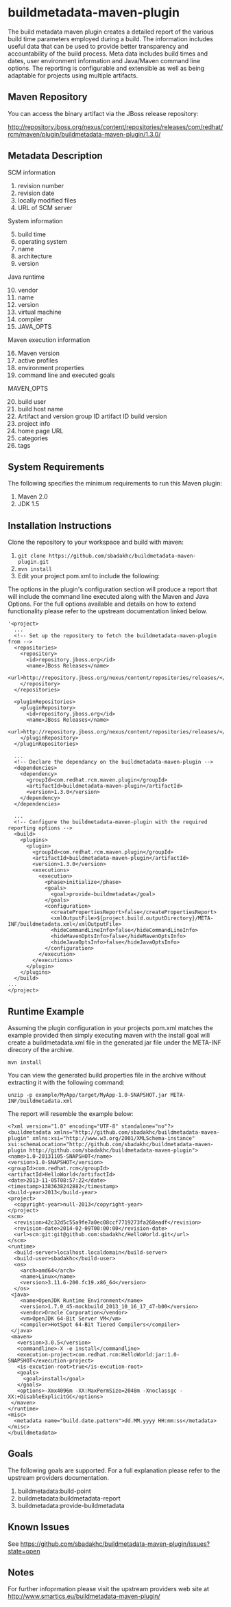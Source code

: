 buildmetadata-maven-plugin
==========================

The build metadata maven plugin creates a detailed report of the various build time parameters employed during a build.
The information includes useful data that can be used to provide better transparency and accountability of the build
process. Meta data includes build times and dates, user environment information and Java/Maven command line options.
The reporting is configurable and extensible as well as being adaptable for projects using multiple artifacts.

Maven Repository
----------------
You can access the binary artifact via the JBoss release repository:

http://repository.jboss.org/nexus/content/repositories/releases/com/redhat/rcm/maven/plugin/buildmetadata-maven-plugin/1.3.0/

Metadata Description
--------------------

SCM information

1. revision number
2. revision date
3. locally modified files
4. URL of SCM server

System information

5. build time
6. operating system
7. name
8. architecture
9. version

Java runtime

10. vendor
11. name
12. version
13. virtual machine
14. compiler
15. JAVA_OPTS

Maven execution information

16. Maven version
17. active profiles
18. environment properties
19. command line and executed goals

MAVEN_OPTS

20. build user
21. build host name
22. Artifact and version
        group ID
        artifact ID
        build version
23. project info
24. home page URL
25. categories
26. tags

System Requirements
-------------------
The following specifies the minimum requirements to run this Maven plugin:

1.  Maven 2.0
2.  JDK 1.5

Installation Instructions
-------------------------
Clone the repository to your workspace and build with maven:

1. `git clone https://github.com/sbadakhc/buildmetadata-maven-plugin.git`
2. `mvn install`
3. Edit your project pom.xml to include the following: 

The options in the plugin's configuration section will produce a report that will include the command line executed 
along with the Maven and Java Options.  For the full options available and details on how to extend functionality please
refer to the upstream documentation linked below.

    '<project>  
      ...
      <!-- Set up the repository to fetch the buildmetadata-maven-plugin from -->
      <repositories>
        <repository>
          <id>repository.jboss.org</id>
          <name>JBoss Releases</name>
          <url>http://repository.jboss.org/nexus/content/repositories/releases/</url>
        </repository>
      </repositories>

      <pluginRepositories>
        <pluginRepository>
          <id>repository.jboss.org</id>
          <name>JBoss Releases</name>
          <url>http://repository.jboss.org/nexus/content/repositories/releases/</url>
        </pluginRepository>
      </pluginRepositories>

      ... 
      <!-- Declare the dependancy on the buildmetadata-maven-plugin -->
      <dependencies>
        <dependency>
          <groupId>com.redhat.rcm.maven.plugin</groupId>
          <artifactId>buildmetadata-maven-plugin</artifactId>
          <version>1.3.0</version>
        </dependency>
      </dependencies>

      ...
      <!-- Configure the buildmetadata-maven-plugin with the required reporting options -->
      <build>
        <plugins>
          <plugin>
            <groupId>com.redhat.rcm.maven.plugin</groupId>
            <artifactId>buildmetadata-maven-plugin</artifactId>
            <version>1.3.0</version>
            <executions>
              <execution>
                <phase>initialize</phase>
                <goals>
                  <goal>provide-buildmetadata</goal>
                </goals>
                <configuration>
                  <createPropertiesReport>false</createPropertiesReport>
                  <xmlOutputFile>${project.build.outputDirectory}/META-INF/buildmetadata.xml</xmlOutputFile>
                  <hideCommandLineInfo>false</hideCommandLineInfo>
                  <hideMavenOptsInfo>false</hideMavenOptsInfo>
                  <hideJavaOptsInfo>false</hideJavaOptsInfo>
                </configuration>
              </execution>
            </executions>
          </plugin>
        </plugins>
      </build>
    ...
    </project>

Runtime Example
---------------

Assuming the plugin configuration in your projects pom.xml matches the example provided then simply executing maven with
the install goal will create a buildmetadata.xml file in the generated jar file under the META-INF direcory of the
archive.

`mvn install`

You can view the generated build.properties file in the archive without extracting it with the following command:

`unzip -p example/MyApp/target/MyApp-1.0-SNAPSHOT.jar META-INF/buildmetadata.xml`

The report will resemble the example below:

    <?xml version="1.0" encoding="UTF-8" standalone="no"?>
    <buildmetadata xmlns="http://github.com/sbadakhc/buildmetadata-maven-plugin" xmlns:xsi="http://www.w3.org/2001/XMLSchema-instance" xsi:schemaLocation="http://github.com/sbadakhc/buildmetadata-maven-plugin http://github.com/sbadakhc/buildmetadata-maven-plugin">
    <name>1.0-20131105-SNAPSHOT</name>
    <version>1.0-SNAPSHOT</version>
    <groupId>com.redhat.rcm</groupId>
    <artifactId>HelloWorld</artifactId>
    <date>2013-11-05T08:57:22</date>
    <timestamp>1383638242882</timestamp>
    <build-year>2013</build-year>
    <project>
      <copyright-year>null-2013</copyright-year>
    </project>
    <scm>
      <revision>42c32d5c55a9fe7a0ec08ccf7719273fa268eadf</revision>
      <revision-date>2014-02-09T00:00:00</revision-date>
      <url>scm:git:git@github.com:sbadakhc/HelloWorld.git</url>
    </scm>
    <runtime>
      <build-server>localhost.localdomain</build-server>
      <build-user>sbadakhc</build-user>
      <os>
        <arch>amd64</arch>
        <name>Linux</name>
        <version>3.11.6-200.fc19.x86_64</version>
      </os>
     <java>
        <name>OpenJDK Runtime Environment</name>
        <version>1.7.0_45-mockbuild_2013_10_16_17_47-b00</version>
        <vendor>Oracle Corporation</vendor>
        <vm>OpenJDK 64-Bit Server VM</vm>
        <compiler>HotSpot 64-Bit Tiered Compilers</compiler>
     </java>
     <maven>
       <version>3.0.5</version>
       <commandline>-X -e install</commandline>
       <execution-project>com.redhat.rcm:HelloWorld:jar:1.0-SNAPSHOT</execution-project>
       <is-excution-root>true</is-excution-root>
       <goals>
         <goal>install</goal>
       </goals>
       <options>-Xmx4096m -XX:MaxPermSize=2048m -Xnoclassgc -XX:+DisableExplicitGC</options>
     </maven>
    </runtime>
    <misc>
      <metadata name="build.date.pattern">dd.MM.yyyy HH:mm:ss</metadata>
    </misc>
    </buildmetadata>

Goals
-----

The following goals are supported.  For a full explanation please refer to the upstream providers documentation.

1. buildmetadata:build-point
2. buildmetadata:buildmetadata-report
3. buildmetadata:provide-buildmetadata


Known Issues
------------

See https://github.com/sbadakhc/buildmetadata-maven-plugin/issues?state=open


Notes
-----

For further infoprmation please visit the upstream providers web site at 
http://www.smartics.eu/buildmetadata-maven-plugin/

